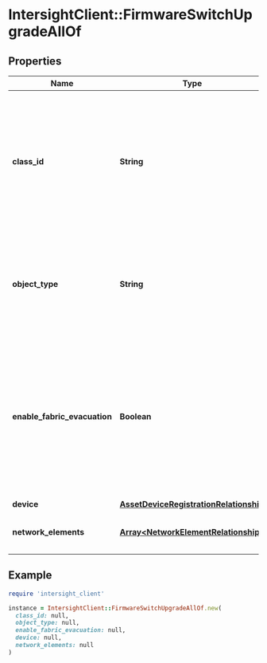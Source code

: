 # IntersightClient::FirmwareSwitchUpgradeAllOf

## Properties

| Name | Type | Description | Notes |
| ---- | ---- | ----------- | ----- |
| **class_id** | **String** | The fully-qualified name of the instantiated, concrete type. This property is used as a discriminator to identify the type of the payload when marshaling and unmarshaling data. | [default to &#39;firmware.SwitchUpgrade&#39;] |
| **object_type** | **String** | The fully-qualified name of the instantiated, concrete type. The value should be the same as the &#39;ClassId&#39; property. | [default to &#39;firmware.SwitchUpgrade&#39;] |
| **enable_fabric_evacuation** | **Boolean** | The flag to enable or disable fabric evacuation during the switch firmware upgrade. In case of IMM, it is mandatory to have the Fabric Interconnects associated with domain profile for fabric evacuation to happen. | [optional][default to true] |
| **device** | [**AssetDeviceRegistrationRelationship**](AssetDeviceRegistrationRelationship.md) |  | [optional] |
| **network_elements** | [**Array&lt;NetworkElementRelationship&gt;**](NetworkElementRelationship.md) | An array of relationships to networkElement resources. | [optional] |

## Example

```ruby
require 'intersight_client'

instance = IntersightClient::FirmwareSwitchUpgradeAllOf.new(
  class_id: null,
  object_type: null,
  enable_fabric_evacuation: null,
  device: null,
  network_elements: null
)
```

